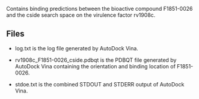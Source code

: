 Contains binding predictions between the bioactive compound F1851-0026 and the cside search space on the virulence factor rv1908c.

## Files

- log.txt is the log file generated by AutoDock Vina.

- rv1908c_F1851-0026_cside.pdbqt is the PDBQT file generated by AutoDock Vina containing the orientation and binding location of F1851-0026.

- stdoe.txt is the combined STDOUT and STDERR output of AutoDock Vina.

